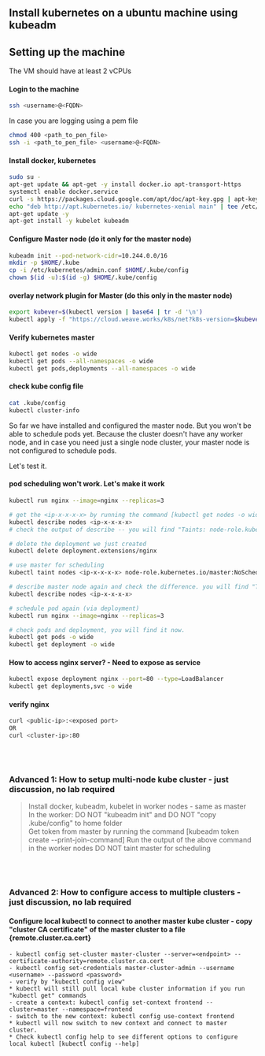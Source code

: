 ## Install kubernetes on a ubuntu machine using kubeadm

## Setting up the machine

The VM should have at least 2 vCPUs

#### Login to the machine
```bash
ssh <username>@<FQDN>
```

In case you are logging using a pem file

```bash
chmod 400 <path_to_pen_file>
ssh -i <path_to_pen_file> <username>@<FQDN>
```

#### Install docker, kubernetes
```bash
sudo su -
apt-get update && apt-get -y install docker.io apt-transport-https
systemctl enable docker.service
curl -s https://packages.cloud.google.com/apt/doc/apt-key.gpg | apt-key add -
echo "deb http://apt.kubernetes.io/ kubernetes-xenial main" | tee /etc/apt/sources.list.d/kubernetes.list
apt-get update -y
apt-get install -y kubelet kubeadm
```

#### Configure Master node (do it only for the master node)
```bash
kubeadm init --pod-network-cidr=10.244.0.0/16
mkdir -p $HOME/.kube
cp -i /etc/kubernetes/admin.conf $HOME/.kube/config
chown $(id -u):$(id -g) $HOME/.kube/config
```

#### overlay network plugin for Master (do this only in the master node)
```bash
export kubever=$(kubectl version | base64 | tr -d '\n')
kubectl apply -f "https://cloud.weave.works/k8s/net?k8s-version=$kubever"
```

#### Verify kubernetes master
```bash
kubectl get nodes -o wide
kubectl get pods --all-namespaces -o wide
kubectl get pods,deployments --all-namespaces -o wide
```

#### check kube config file
```bash
cat .kube/config
kubectl cluster-info
```

So far we have installed and configured the master node. But you won't be able to schedule pods yet. Because the cluster doesn't have any worker node, and in case you need just a single node cluster, your master node is not configured to schedule pods.

Let's test it.

#### pod scheduling won't work. Let's make it work
```bash
kubectl run nginx --image=nginx --replicas=3

# get the <ip-x-x-x-x> by running the command [kubectl get nodes -o wide]
kubectl describe nodes <ip-x-x-x-x>
# check the output of describe -- you will find "Taints: node-role.kubernetes.io/master:NoSchedule"

# delete the deployment we just created
kubectl delete deployment.extensions/nginx

# use master for scheduling
kubectl taint nodes <ip-x-x-x-x> node-role.kubernetes.io/master:NoSchedule-

# describe master node again and check the difference. you will find "Taints: <none>"
kubectl describe nodes <ip-x-x-x-x>

# schedule pod again (via deployment)
kubectl run nginx --image=nginx --replicas=3

# check pods and deployment, you will find it now.
kubectl get pods -o wide
kubectl get deployment -o wide
```

#### How to access nginx server? - Need to expose as service
```bash
kubectl expose deployment nginx --port=80 --type=LoadBalancer
kubectl get deployments,svc -o wide
```

#### verify nginx
```bash
curl <public-ip>:<exposed port>
OR
curl <cluster-ip>:80
```
<br><br>
### Advanced 1: How to setup multi-node kube cluster - just discussion, no lab required
> Install docker, kubeadm, kubelet in worker nodes - same as master <br>
> In the worker: DO NOT "kubeadm init" and DO NOT "copy .kube/config" to home folder <br>
> Get token from master by running the command
[kubeadm  token create --print-join-command]
> Run the output of the above command in the worker nodes
> DO NOT taint master for scheduling

<br><br>
### Advanced 2: How to configure access to multiple clusters - just discussion, no lab required
#### Configure local kubectl to connect to another master kube cluster - copy "cluster CA certificate" of the master cluster to a file {remote.cluster.ca.cert}
	- kubectl config set-cluster master-cluster --server=<endpoint> --certificate-authority=remote.cluster.ca.cert
	- kubectl config set-credentials master-cluster-admin --username <username> --password <password>
	- verify by "kubectl config view"
	* kubectl will still pull local kube cluster information if you run "kubectl get" commands
	- create a context: kubectl config set-context frontend --cluster=master --namespace=frontend
	- switch to the new context: kubectl config use-context frontend
	* kubectl will now switch to new context and connect to master cluster. 
	* Check kubectl config help to see different options to configure local kubectl [kubectl config --help]

